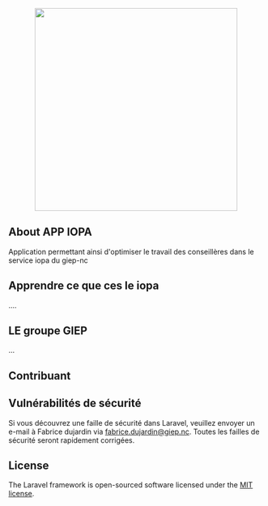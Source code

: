 <p align="center"><a href="https://laravel.com" target="_blank">
<img src="https://giep.nc/__/files/2019/10/Logo-full.png" width="400"></a></p>



## About APP IOPA

Application permettant ainsi d'optimiser le travail des conseillères dans le service iopa du giep-nc


## Apprendre ce que ces le iopa


....

## LE groupe GIEP

...

## Contribuant


## Vulnérabilités de sécurité

Si vous découvrez une faille de sécurité dans Laravel, veuillez envoyer un e-mail à Fabrice dujardin via [fabrice.dujardin@giep.nc](mailto:fabrice.dujardin@giep.nc). Toutes les failles de sécurité seront rapidement corrigées.

## License

The Laravel framework is open-sourced software licensed under the [MIT license](https://opensource.org/licenses/MIT).
